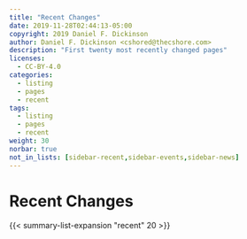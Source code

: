 ```yaml
---
title: "Recent Changes"
date: 2019-11-28T02:44:13-05:00
copyright: 2019 Daniel F. Dickinson
author: Daniel F. Dickinson <cshored@thecshore.com>
description: "First twenty most recently changed pages"
licenses:
  - CC-BY-4.0
categories:
  - listing
  - pages
  - recent
tags:
  - listing
  - pages
  - recent
weight: 30
norbar: true
not_in_lists: [sidebar-recent,sidebar-events,sidebar-news]
---
```


# Recent Changes

{{< summary-list-expansion "recent" 20 >}}
